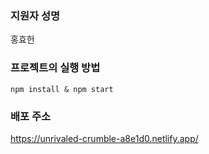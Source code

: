 ### 지원자 성명 
홍효헌

### 프로젝트의 실행 방법
```
npm install & npm start
```

### 배포 주소
https://unrivaled-crumble-a8e1d0.netlify.app/
